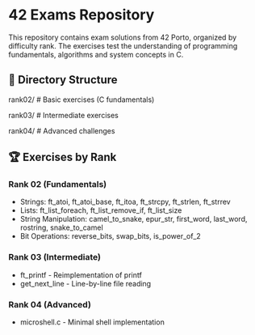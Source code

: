 # 42 Exams Repository

This repository contains exam solutions from 42 Porto, organized by difficulty rank. The exercises test the understanding of programming fundamentals, algorithms and system concepts in C.

## 📂 Directory Structure

rank02/ # Basic exercises (C fundamentals)

rank03/ # Intermediate exercises

rank04/ # Advanced challenges

## 🏆 Exercises by Rank

### Rank 02 (Fundamentals)
- Strings: ft_atoi, ft_atoi_base, ft_itoa, ft_strcpy, ft_strlen, ft_strrev
- Lists: ft_list_foreach, ft_list_remove_if, ft_list_size
- String Manipulation: camel_to_snake, epur_str, first_word, last_word, rostring, snake_to_camel
- Bit Operations: reverse_bits, swap_bits, is_power_of_2

### Rank 03 (Intermediate)
- ft_printf - Reimplementation of printf
- get_next_line - Line-by-line file reading

### Rank 04 (Advanced)
- microshell.c - Minimal shell implementation
